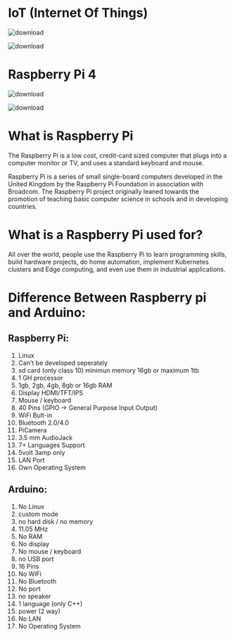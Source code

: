 # IoT (Internet Of Things)
![download](https://user-images.githubusercontent.com/63813881/172046464-823112cf-30c4-49a0-bce6-971ca1c86a94.png)

![download](https://user-images.githubusercontent.com/63813881/172046480-7e00e9cf-5918-47b2-a28d-319719715303.png)


# Raspberry Pi 4
![download](https://user-images.githubusercontent.com/63813881/172046491-d07b5d7a-2155-45fa-a538-c31870ce0260.png)

![download](https://user-images.githubusercontent.com/63813881/172046506-788b1284-2096-49a3-ac72-c5ca85a5b5ea.png)

# What is Raspberry Pi
The Raspberry Pi is a low cost, credit-card sized computer that plugs into a computer monitor or TV, and uses a standard keyboard and mouse.

Raspberry Pi is a series of small single-board computers developed in the United Kingdom by the Raspberry Pi Foundation in association with Broadcom. The Raspberry Pi project originally leaned towards the promotion of teaching basic computer science in schools and in developing countries.

# What is a Raspberry Pi used for?
All over the world, people use the Raspberry Pi to learn programming skills, build hardware projects, do home automation, implement Kubernetes clusters and Edge computing, and even use them in industrial applications.

# Difference Between Raspberry pi and Arduino:

## Raspberry Pi: 
1. Linux               
2. Can't be developed seperately               
3. sd card (only class 10) minimun memory 16gb or maximum 1tb               
4. 1 GH processor               
5. 1gb, 2gb, 4gb, 8gb or 16gb RAM                
6. Display HDMI/TFT/IPS               
7. Mouse / keyboard               
8. 40 Pins (GPIO -> General Purpose Input Output)               
9. WiFi Bult-in               
10. Bluetooth 2.0/4.0               
11. PiCamera               
13. 3.5 mm AudioJack               
14. 7+ Languages Support               
15. 5volt 3amp only               
16. LAN Port               
17. Own Operating System               

## Arduino:
1. No Linux
2. custom mode
3. no hard disk / no memory
4. 11.05 MHz
5. No RAM
6. No display
7. No mouse / keyboard
8. no USB port
9. 16 Pins
10. No WiFi
11. No Bluetooth
12. No port
13. no speaker
14. 1 language (only C++)
15. power (2 way)
16. No LAN
17. No Operating System
